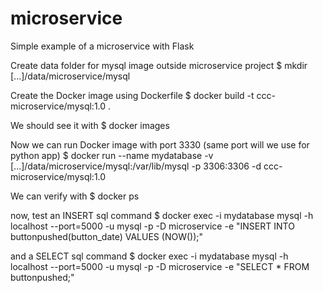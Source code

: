 # microservice
Simple example of a microservice with Flask

Create data folder for mysql image outside microservice project
$ mkdir [...]/data/microservice/mysql

Create the Docker image using Dockerfile
$ docker build -t ccc-microservice/mysql:1.0 .

We should see it with 
$ docker images

Now we can run Docker image with port 3330 (same port will we use for python app) 
$ docker run --name mydatabase -v [...]/data/microservice/mysql:/var/lib/mysql -p 3306:3306 -d ccc-microservice/mysql:1.0

We can verify with
$ docker ps

now, test an INSERT sql command
$ docker exec -i mydatabase mysql -h localhost --port=5000 -u mysql -p -D microservice -e "INSERT INTO buttonpushed(button_date) VALUES (NOW());"

and a SELECT sql command
$ docker exec -i mydatabase mysql -h localhost --port=5000 -u mysql -p -D microservice -e "SELECT * FROM buttonpushed;"
